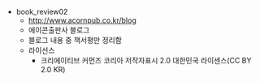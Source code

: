 * book_review02
  * http://www.acornpub.co.kr/blog
  * 에이콘출판사 블로그
  * 블로그 내용 중 책서평만 정리함
  * 라이선스
    *  크리에이티브 커먼즈 코리아 저작자표시 2.0 대한민국 라이센스(CC BY 2.0 KR)